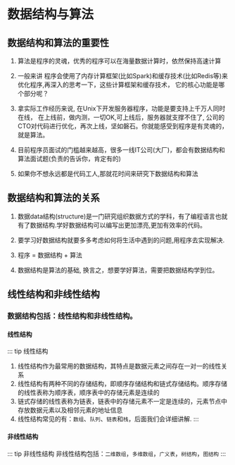 # 数据结构与算法

## 数据结构和算法的重要性
1. 算法是程序的灵魂，优秀的程序可以在海量数据计算时，依然保持高速计算

2. 一般来讲 程序会使用了内存计算框架(比如Spark)和缓存技术(比如Redis等)来优化程序,再深入的思考一下，这些计算框架和缓存技术， 它的核心功能是哪个部分呢？

3. 拿实际工作经历来说, 在Unix下开发服务器程序，功能是要支持上千万人同时在线， 在上线前，做内测，一切OK,可上线后，服务器就支撑不住了, 公司的CTO对代码进行优化，再次上线，坚如磐石。你就能感受到程序是有灵魂的，就是算法。

4. 目前程序员面试的门槛越来越高，很多一线IT公司(大厂)，都会有数据结构和算法面试题(负责的告诉你，肯定有的)

5. 如果你不想永远都是代码工人,那就花时间来研究下数据结构和算法

## 数据结构和算法的关系

1. 数据data结构(structure)是一门研究组织数据方式的学科，有了编程语言也就有了数据结构.学好数据结构可以编写出更加漂亮,更加有效率的代码。

2. 要学习好数据结构就要多多考虑如何将生活中遇到的问题,用程序去实现解决.

3. 程序 = 数据结构 + 算法

4. 数据结构是算法的基础, 换言之，想要学好算法，需要把数据结构学到位。

## 线性结构和非线性结构

### 数据结构包括：线性结构和非线性结构。

#### 线性结构
::: tip 线性结构
1. 线性结构作为最常用的数据结构，其特点是数据元素之间存在一对一的线性关系
2. 线性结构有两种不同的存储结构，即顺序存储结构和链式存储结构。顺序存储的线性表称为顺序表，顺序表中的存储元素是连续的
3. 链式存储的线性表称为链表，链表中的存储元素不一定是连续的，元素节点中存放数据元素以及相邻元素的地址信息
4. 线性结构常见的有：`数组`、`队列`、`链表`和`栈`，后面我们会详细讲解.
:::

#### 非线性结构
::: tip 非线性结构
非线性结构包括：`二维数组`，`多维数组`，`广义表`，`树结构`，`图结构`
:::